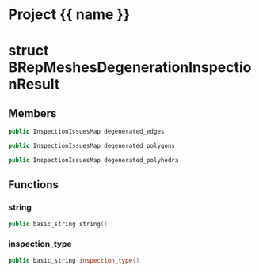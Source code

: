 <script setup>
import {useRoute} from 'vitepress'
const {path} = useRoute()
const tokens = path.split('/')
const words = tokens[2].split('-');
for (let i = 0; i < words.length; i++) {
    words[i] = words[i].charAt(0).toUpperCase() + words[i].slice(1);
    words[i] = words[i].replace('geode', 'Geode')
}
const name = words.join('-');
</script>
# Project {{ name }}

# struct BRepMeshesDegenerationInspectionResult


## Members

```cpp
public InspectionIssuesMap degenerated_edges

```

```cpp
public InspectionIssuesMap degenerated_polygons

```

```cpp
public InspectionIssuesMap degenerated_polyhedra

```



## Functions

### string

```cpp
public basic_string string()
```


### inspection_type

```cpp
public basic_string inspection_type()
```




